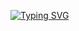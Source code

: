 [![Typing SVG](https://readme-typing-svg.herokuapp.com?color=%23CDCDCD&size=25&lines=Ster0n+%7C+TizianoHerrera;Programador+%7C+Desarrollador)](https://git.io/typing-svg) <br>
